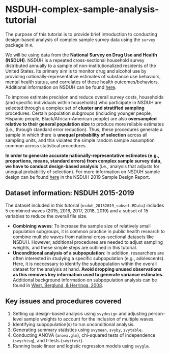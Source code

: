 # NSDUH-complex-sample-analysis-tutorial
The purpose of this tutorial is to provide brief introduction to conducting design-based analysis of complex sample survey data using the `survey` package in `R`.

We will be using data from the **National Survey on Drug Use and Health (NSDUH)**. NSDUH is a repeated cross-sectional household survey distributed annually to a sample of non-institutionalized residents of the United States. Its primary aim is to monitor drug and alcohol use by providing nationally-representative estimates of substance use behaviors, mental health status, and correlates of these health outcomes/behaviors. Additional information on NSDUH can be found [here](https://nsduhweb.rti.org/respweb/about_nsduh.html).

To improve estimate precision and reduce overall survey costs, households (and specific individuals within households) who participate in NSDUH are selected through a complex set of **cluster and stratified sampling** procedures. Certain population subgroups (including younger people, Hispanic people, Black/African-American people) are also **oversampled relative to their general population size** to produce more reliable estimates (i.e., through standard error reduction). Thus, these procedures generate a sample in which there is **unequal probability of selection** across all sampling units, and this violates the simple random sample assumption common across statistical procedures. 

**In order to generate accurate nationally-representative estimates (e.g., proportions, means, standard errors) from complex sample survey data, we have to conduct design-based analysis** (i.e., analysis that adjusts for unequal probability of selection). For more information on NSDUH sample design can be found [here](https://www.samhsa.gov/data/sites/default/files/reports/rpt34664/NSDUHmrbSampleDesign2019.pdf) in the NSDUH 2019 Sample Design Report.

## Dataset information: NSDUH 2015-2019

The dataset included in this tutorial (`nsduh_20152019_subset.RData`) includes 5 combined waves (2015, 2016, 2017, 2018, 2019) and a subset of 15 variables to reduce the overall file size.
+ **Combining waves**: To increase the sample size of relatively small population subgroups, it is common practice in public health research to combine multiple waves from national cross-sectional datasets like NSDUH. However, additional procedures are needed to adjust sampling weights, and these simple steps are outlined in this tutorial.
+ **Unconditional analysis of a subpopulation**: In addition, researchers are often interested in studying a specific subpopulation (e.g., adolescents). Here, it is neccessary to identify the subpopulation within the overall dataset for the analysis at hand. **Avoid dropping unused observations as this removes key information used to generate variance estimates.** Additional background information on subpopulation analysis can be found in [West, Berglund, & Herringa, 2008](https://journals.sagepub.com/doi/pdf/10.1177/1536867X0800800404).

## Key issues and procedures covered
1. Setting up design-based analysis using `svydesign` and adjusting person-level sample weights to account for the inclusion of multiple waves.
2. Identifying subpopulation(s) to run unconditional analysis.
3. Generating summary statistics using `svymean`, `svyby`, `svytable`.
4. Conducting ANOVA (`anova.glm`), chi-squared tests of independence (`svychisq`), and t-tests (`svyttest`).
5. Running basic linear and logistic regression models using `svyglm`.
